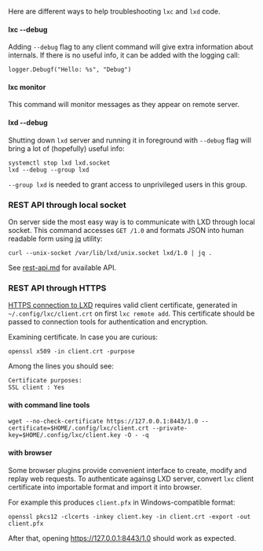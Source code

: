 Here are different ways to help troubleshooting `lxc` and `lxd` code.

#### lxc --debug

Adding `--debug` flag to any client command will give extra information
about internals. If there is no useful info, it can be added with the
logging call:

    logger.Debugf("Hello: %s", "Debug")

#### lxc monitor

This command will monitor messages as they appear on remote server.

#### lxd --debug

Shutting down `lxd` server and running it in foreground with `--debug`
flag will bring a lot of (hopefully) useful info:

    systemctl stop lxd lxd.socket
    lxd --debug --group lxd

`--group lxd` is needed to grant access to unprivileged users in this
group.


### REST API through local socket

On server side the most easy way is to communicate with LXD through
local socket. This command accesses `GET /1.0` and formats JSON into
human readable form using [jq](https://stedolan.github.io/jq/tutorial/)
utility:

    curl --unix-socket /var/lib/lxd/unix.socket lxd/1.0 | jq .

See [rest-api.md](rest-api.md) for available API.


### REST API through HTTPS

[HTTPS connection to LXD](lxd-ssl-authentication.md) requires valid
client certificate, generated in `~/.config/lxc/client.crt` on
first `lxc remote add`. This certificate should be passed to
connection tools for authentication and encryption.

Examining certificate. In case you are curious:

    openssl x509 -in client.crt -purpose

Among the lines you should see:

    Certificate purposes:
    SSL client : Yes

#### with command line tools

    wget --no-check-certificate https://127.0.0.1:8443/1.0 --certificate=$HOME/.config/lxc/client.crt --private-key=$HOME/.config/lxc/client.key -O - -q

#### with browser

Some browser plugins provide convenient interface to create, modify
and replay web requests. To authenticate againsg LXD server, convert
`lxc` client certificate into importable format and import it into
browser.

For example this produces `client.pfx` in Windows-compatible format:

    openssl pkcs12 -clcerts -inkey client.key -in client.crt -export -out client.pfx

After that, opening https://127.0.0.1:8443/1.0 should work as expected.
